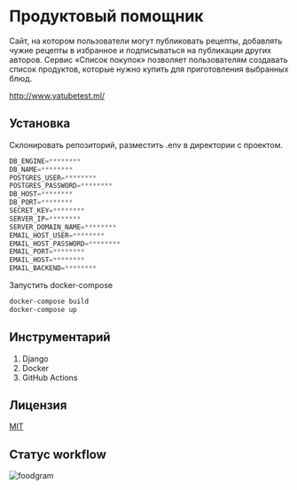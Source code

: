 # Продуктовый помощник

Cайт, на котором пользователи могут публиковать рецепты, добавлять чужие рецепты в избранное и подписываться на публикации других авторов. Сервис «Список покупок» позволяет пользователям создавать список продуктов, которые нужно купить для приготовления выбранных блюд.

http://www.yatubetest.ml/

## Установка

Склонировать репозиторий, разместить .env в директории с проектом.

```python
DB_ENGINE=********
DB_NAME=********
POSTGRES_USER=********
POSTGRES_PASSWORD=********
DB_HOST=********
DB_PORT=********
SECRET_KEY=********
SERVER_IP=********
SERVER_DOMAIN_NAME=********
EMAIL_HOST_USER=********
EMAIL_HOST_PASSWORD=********
EMAIL_PORT=********
EMAIL_HOST=********
EMAIL_BACKEND=********
```

Запустить docker-compose

```bash
docker-compose build
docker-compose up
```

## Инструментарий

1. Django
2. Docker
3. GitHub Actions

## Лицензия
[MIT](https://choosealicense.com/licenses/mit/)

## Статус workflow

![foodgram](https://github.com/dmitriibogomolov/foodgram-project/workflows/foodgram%20workflow/badge.svg?branch=master)
